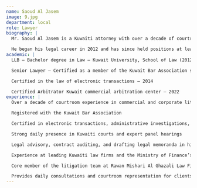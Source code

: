 ```yaml
---
name: Saoud Al Jasem
image: 9.jpg
department: local
role: Lawyer
biography: |
  Mr. Saoud Al Jasem is a Kuwaiti attorney with over a decade of courtroom experience, specializing in commercial and corporate litigation. He is registered with the Kuwait Bar Association and certified in key legal areas including electronic transactions, administrative investigations, and contract execution. Mr. Al Jasem maintains a strong daily presence in the Kuwaiti courts and expert panel hearings, where he represents clients across a wide spectrum of disputes.

  He began his legal career in 2012 and has since held positions at leading Kuwaiti law firms and the Ministry of Finance’s Legal Affairs Department. His work has included legal advisory, contract auditing, and drafting legal memoranda in high-stakes commercial matters. He joined Rawan Mishari Al Ghazali Law Firm in 2020, where he is a core member of the litigation team, providing daily consultations and courtroom representation.
academic: |
  LLB – Bachelor degree in Law – Kuwait University, School of Law (2012).

  Senior Lawyer – Certified as a member of the Kuwait Bar Association since 2012

  Certified in the law of electronic transactions – 2014

  Certified Arbitrator Kuwait commercial arbitration center – 2022
experience: |
  Over a decade of courtroom experience in commercial and corporate litigation

  Registered with the Kuwait Bar Association

  Certified in electronic transactions, administrative investigations, and contract execution

  Strong daily presence in Kuwaiti courts and expert panel hearings

  Legal advisory, contract auditing, and drafting legal memoranda in high-stakes commercial matters

  Experience at leading Kuwaiti law firms and the Ministry of Finance’s Legal Affairs Department

  Core member of the litigation team at Rawan Mishari Al Ghazali Law Firm since 2020

  Provides daily consultations and courtroom representation for clients across a wide spectrum of disputes
---
```


